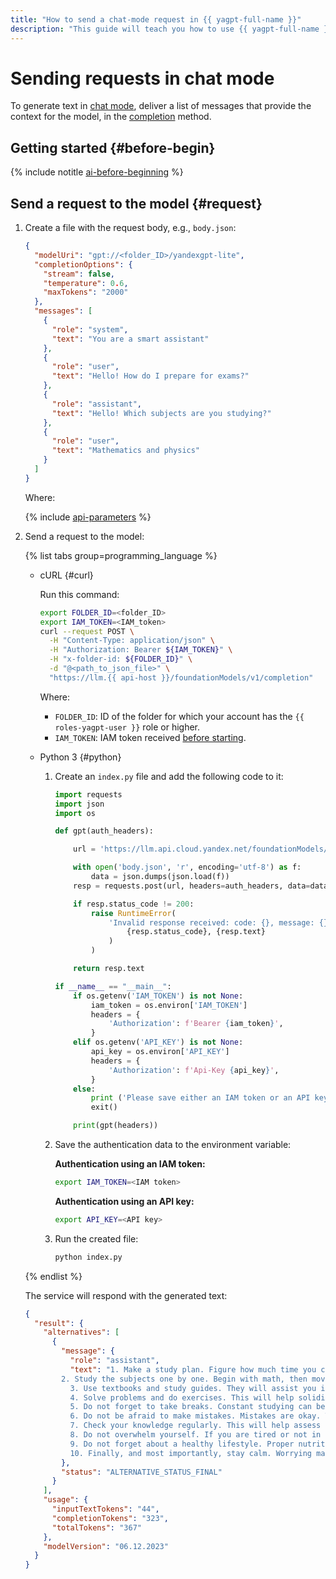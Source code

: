```yaml
---
title: "How to send a chat-mode request in {{ yagpt-full-name }}"
description: "This guide will teach you how to use {{ yagpt-full-name }} in chat mode."
---
```


# Sending requests in chat mode

To generate text in [chat mode](../../concepts/index.md#working-mode), deliver a list of messages that provide the context for the model, in the [completion](../../text-generation/api-ref/TextGeneration/completion.md) method.

## Getting started {#before-begin}

{% include notitle [ai-before-beginning](../../../_includes/yandexgpt/ai-before-beginning.md) %}

## Send a request to the model {#request}

1. Create a file with the request body, e.g., `body.json`:

   ```json
   {
     "modelUri": "gpt://<folder_ID>/yandexgpt-lite",
     "completionOptions": {
       "stream": false,
       "temperature": 0.6,
       "maxTokens": "2000"
     },
     "messages": [
       {
         "role": "system",
         "text": "You are a smart assistant"
       },
       {
         "role": "user", 
         "text": "Hello! How do I prepare for exams?"
       },
       {
         "role": "assistant", 
         "text": "Hello! Which subjects are you studying?"
       },
       {
         "role": "user", 
         "text": "Mathematics and physics"
       }
     ]
   }
   ```

   Where:

   {% include [api-parameters](../../../_includes/yandexgpt/api-parameters.md) %}

1. Send a request to the model:

   {% list tabs group=programming_language %}

   - cURL {#curl}

      Run this command:

      ```bash
      export FOLDER_ID=<folder_ID>
      export IAM_TOKEN=<IAM_token>
      curl --request POST \
        -H "Content-Type: application/json" \
        -H "Authorization: Bearer ${IAM_TOKEN}" \
        -H "x-folder-id: ${FOLDER_ID}" \
        -d "@<path_to_json_file>" \
        "https://llm.{{ api-host }}/foundationModels/v1/completion"
      ```

      Where:

      * `FOLDER_ID`: ID of the folder for which your account has the `{{ roles-yagpt-user }}` role or higher.
      * `IAM_TOKEN`: IAM token received [before starting](#before-begin).

   - Python 3 {#python}

      1. Create an `index.py` file and add the following code to it:

         ```python
         import requests
         import json
         import os
         
         def gpt(auth_headers):
         
             url = 'https://llm.api.cloud.yandex.net/foundationModels/v1/completion'
         
             with open('body.json', 'r', encoding='utf-8') as f:
                 data = json.dumps(json.load(f))
             resp = requests.post(url, headers=auth_headers, data=data)
         
             if resp.status_code != 200:
                 raise RuntimeError(
                     'Invalid response received: code: {}, message: {}'.format(
                         {resp.status_code}, {resp.text}
                     )
                 )
         
             return resp.text
         
         if __name__ == "__main__":
             if os.getenv('IAM_TOKEN') is not None:
                 iam_token = os.environ['IAM_TOKEN']
                 headers = {
                     'Authorization': f'Bearer {iam_token}',
                 }
             elif os.getenv('API_KEY') is not None:
                 api_key = os.environ['API_KEY']
                 headers = {
                     'Authorization': f'Api-Key {api_key}',
                 }
             else:
                 print ('Please save either an IAM token or an API key into a corresponding `IAM_TOKEN` or `API_KEY` environment variable.')
                 exit()
         
             print(gpt(headers))
         ```

      1. Save the authentication data to the environment variable:

         **Authentication using an IAM token:**

         ```bash
         export IAM_TOKEN=<IAM token>
         ```

         **Authentication using an API key:**

         ```bash
         export API_KEY=<API key>
         ```

      1. Run the created file:

         ```bash
         python index.py
         ```

   {% endlist %}

   The service will respond with the generated text:

   ```json
   {
     "result": {
       "alternatives": [
         {
           "message": {
             "role": "assistant",
             "text": "1. Make a study plan. Figure how much time you can dedicate to studying every day, and allocate it between mathematics and physics.\n\n
           2. Study the subjects one by one. Begin with math, then move on to physics, and review them in the same order. This way, you will not forget what you have already learned.\n\n
             3. Use textbooks and study guides. They will assist you in understanding complex topics and grasping the fundamental principles.\n\n
             4. Solve problems and do exercises. This will help solidify your knowledge and teach you how to apply it in practice.\n\n
             5. Do not forget to take breaks. Constant studying can be exhausting, so take breaks every 30 or 40 minutes and engage in physical exercise or yoga.\n\n
             6. Do not be afraid to make mistakes. Mistakes are okay. They show you where you have gaps in your knowledge and help fill them.\n\n
             7. Check your knowledge regularly. This will help assess your progress and identify which topics require additional attention.\n\n
             8. Do not overwhelm yourself. If you are tired or not in the studying mood, do not push yourself too much. Better take a break and return to your studies rejuvenated.\n\n
             9. Do not forget about a healthy lifestyle. Proper nutrition, sleep, and physical activity will help you absorb information better and be more attentive during exams.\n\n
             10. Finally, and most importantly, stay calm. Worrying may interfere with your ability to concentrate and understand the subject. Remember, exams are just a test of your knowledge and skills, not the end of the world. Good luck with your exams!"
           },
           "status": "ALTERNATIVE_STATUS_FINAL"
         }
       ],
       "usage": {
         "inputTextTokens": "44",
         "completionTokens": "323",
         "totalTokens": "367"
       },
       "modelVersion": "06.12.2023"
     }
   }
   ```
